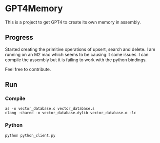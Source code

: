 # GPT4Memory

This is a project to get GPT4 to create its own memory in assembly. 

## Progress

Started creating the primitive operations of upsert, search and delete. I am running on an M2 mac which seems to be causing it some issues. I can compile the assembly but it is failing to work with the python bindings. 

Feel free to contribute. 

## Run

### Compile
```
as -o vector_database.o vector_database.s
clang -shared -o vector_database.dylib vector_database.o -lc
```

### Python 

```python
python python_client.py
```
